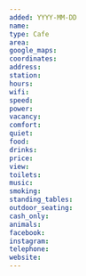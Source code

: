 ```yaml
---
added: YYYY-MM-DD
name: 
type: Cafe
area: 
google_maps: 
coordinates: 
address: 
station: 
hours: 
wifi: 
speed: 
power: 
vacancy: 
comfort: 
quiet: 
food: 
drinks: 
price: 
view: 
toilets: 
music: 
smoking: 
standing_tables: 
outdoor_seating: 
cash_only: 
animals: 
facebook: 
instagram: 
telephone: 
website: 
---
```

